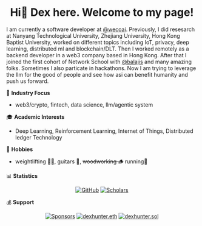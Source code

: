<div align="center">
<h1 align="center">Hi👋 Dex here. Welcome to my page!</h1>
</div>

I am currently a software developer at [@wecoai](https://github.com/wecoai). Previously, I did resesarch at Nanyang Technological University, Zhejiang University, Hong Kong Baptist University, worked on different topics including IoT, privacy, deep learning, distributed ml and blockchain/DLT. Then I worked remotely as a backend developer in a web3 company based in Hong Kong. After that I joined the first cohort of Network School with [@balajis](https://github.com/balajis) and many amazing folks. Sometimes I also particate in hackathons. Now I am trying to leverage the llm for the good of people and see how asi can benefit humanity and push us forward.

🏢 **Industry Focus**
- web3/crypto, fintech, data science, llm/agentic system

🎓 **Academic Interests**
- Deep Learning, Reinforcement Learning, Internet of Things, Distributed ledger Technology

🎯 **Hobbies**
- weightlifting 🏋️‍♂️, guitars 🎸, ~~woodworking 🪵~~ running🏃


📊 **Statistics**
<p align="center">
	<a href="https://github.com/dexhunter"><img src="https://img.shields.io/github/followers/dexhunter.svg?label=GitHub&style=social" alt="GitHub"></a>
	<a href="https://scholar.google.co.jp/citations?user=8Ez_u30AAAAJ&hl=en"><img src="https://img.shields.io/endpoint?url=https%3A%2F%2Fgoogle-scholar-badge.replit.app%2Fcitations%3Fuser%3D8Ez_u30AAAAJ" alt="Scholars"></a>
</p>

💰 **Support**
<p align="center">
	<a href="https://github.com/sponsors/dexhunter"><img src="https://img.shields.io/badge/sponsor-30363D?style=for-the-badge&logo=GitHub-Sponsors&logoColor=#white" alt="Sponsors"></a>
	<a href="https://etherscan.io/address/dexhunter.eth"><img src="https://img.shields.io/badge/Ethereum-3C3C3D?style=for-the-badge&logo=Ethereum&logoColor=white" alt="dexhunter.eth"></a>
	<a href="https://explorer.solana.com/address/dexhunter.sol"><img src="https://img.shields.io/badge/Solana-9945FF?style=for-the-badge&logo=Solana&logoColor=white" alt="dexhunter.sol"></a>
</p>
